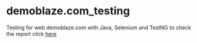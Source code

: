 # demoblaze.com_testing
Testing for web demoblaze.com with Java, Selenium and TestNG
to check the report click <a href="https://htmlpreview.github.io/?https://raw.githubusercontent.com/gagaspanduw/demoblaze.com_testing/master/test-output/html/index.html" target="_blank">here</a>

